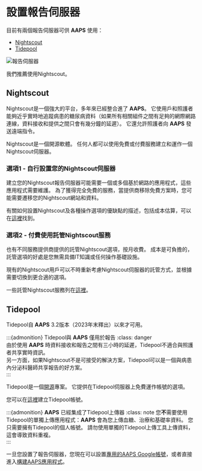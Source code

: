 # 設置報告伺服器

目前有兩個報告伺服器可供 **AAPS** 使用：

- [Nightscout](https://nightscout.github.io/)
- [Tidepool](https://www.tidepool.org/)

![報告伺服器](../images/Building-the-App/ReportingServer.png)

我們推薦使用Nightscout。

## Nightscout

Nightscout是一個強大的平台，多年來已經整合進了 **AAPS**。 它使用戶和照護者能夠近乎實時地追蹤病患的糖尿病資料（如果所有相關組件之間有足夠的網際網路連線，資料接收和提供之間只會有幾分鐘的延遲）。 它還允許照護者向 **AAPS** 發送遠端指令。

Nightscout是一個開源軟體。 任何人都可以使用免費或付費服務建立和運作一個Nightscout伺服器。

### 選項1 - 自行設置您的Nightscout伺服器

建立您的Nightscout報告伺服器可能需要一個或多個基於網路的應用程式，這些應用程式需要維護。 為了獲得完全免費的服務，當提供商移除免費方案時，您可能需要遷移您的Nightscout網站和資料。

有關如何設置Nightscout及各種操作選項的優缺點的描述，包括成本估算，可以在[這裡](https://nightscout.github.io/nightscout/new_user/#free-diy)找到。

### 選項2 - 付費使用託管Nightscout服務

也有不同服務提供商提供的託管Nightscout選項，按月收費。 成本是可負擔的，託管選項的好處是您無需具備IT知識或任何操作基礎設施。

現有的Nightscout用戶可以不時重新考慮Nightscout伺服器的託管方式，並根據需要切換到更合適的選項。

一些託管Nightscout服務列在[這裡](https://nightscout.github.io/nightscout/new_user/#vendors-comparison-table)。

## Tidepool

Tidepool自 **AAPS** 3.2版本（2023年末釋出）以來才可用。

:::{admonition} Tidepool與 **AAPS** 僅用於報告
:class: danger\
由於使用 **AAPS** 時資料接收和報告之間有三小時的延遲，Tidepool不適合與照護者共享實時資訊。\
另一方面，如果Nightscout不是可接受的解決方案，Tidepool可以是一個與病患內分泌科醫師共享報告的好方案。\
:::

Tidepool是一個[開源](https://github.com/tidepool-org)專案。 它提供在Tidepool伺服器上免費運作帳號的選項。

您可以在[這裡](https://app.tidepool.org/signup)建立Tidepool帳號。

:::{admonition} **AAPS** 已經集成了Tidepool上傳器
:class: note
您**不**需要使用Tidepool的單獨上傳應用程式：**AAPS** 會為您上傳血糖、治療和基礎率資料。 您只需要擁有Tidepool的個人帳號。 請勿使用單獨的Tidepool上傳工具上傳資料，這會導致資料重複。\
:::

一旦您設置了報告伺服器，您現在可以設置[專用的AAPS Google帳號](Dedicated-Google-account-for-AAPS.md)，或者直接進入[構建AAPS應用程式](building-AAPS.md)。
